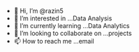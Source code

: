 - 👋 Hi, I’m @razin5
- 👀 I’m interested in ...Data Analysis
- 🌱 I’m currently learning ...Data Analytics
- 💞️ I’m looking to collaborate on ...projects
- 📫 How to reach me ...email

<!---
razin5/razin5 is a ✨ special ✨ repository because its `README.md` (this file) appears on your GitHub profile.
You can click the Preview link to take a look at your changes.
--->
